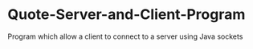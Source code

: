 # Quote-Server-and-Client-Program
Program which allow a client to connect to a server using Java sockets 
